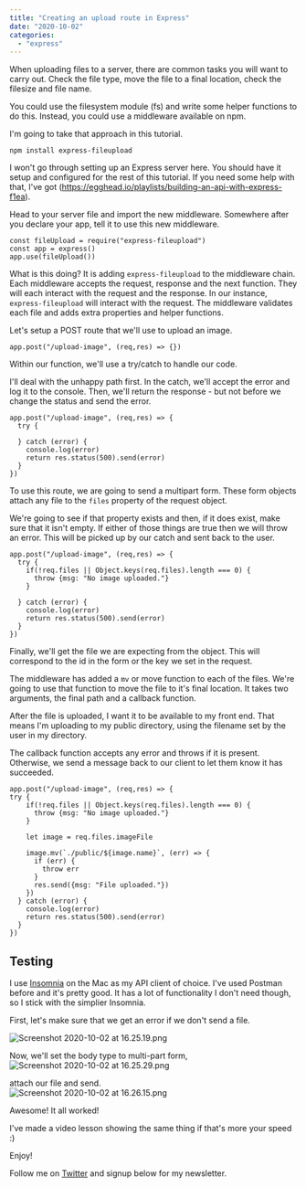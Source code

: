 ```yaml
---
title: "Creating an upload route in Express"
date: "2020-10-02"
categories: 
  - "express"
---
```


When uploading files to a server, there are common tasks you will want to carry out. Check the file type, move the file to a final location, check the filesize and file name.

You could use the filesystem module (fs) and write some helper functions to do this. Instead, you could use a middleware available on npm.

I'm going to take that approach in this tutorial.

```
npm install express-fileupload
```

I won't go through setting up an Express server here. You should have it setup and configured for the rest of this tutorial. If you need some help with that, I've got (https://egghead.io/playlists/building-an-api-with-express-f1ea).

Head to your server file and import the new middleware. Somewhere after you declare your app, tell it to use this new middleware.

```
const fileUpload = require("express-fileupload")
const app = express()
app.use(fileUpload())
```

What is this doing? It is adding `express-fileupload` to the middleware chain. Each middleware accepts the request, response and the next function. They will each interact with the request and the response. In our instance, `express-fileupload` will interact with the request. The middleware validates each file and adds extra properties and helper functions.

Let's setup a POST route that we'll use to upload an image.

```
app.post("/upload-image", (req,res) => {})
```

Within our function, we'll use a try/catch to handle our code.

I'll deal with the unhappy path first. In the catch, we'll accept the error and log it to the console. Then, we'll return the response - but not before we change the status and send the error.

```
app.post("/upload-image", (req,res) => {
  try {

  } catch (error) {
    console.log(error)
    return res.status(500).send(error)
  }
})
```

To use this route, we are going to send a multipart form. These form objects attach any file to the `files` property of the request object.

We're going to see if that property exists and then, if it does exist, make sure that it isn't empty. If either of those things are true then we will throw an error. This will be picked up by our catch and sent back to the user.

```
app.post("/upload-image", (req,res) => {
  try {
    if(!req.files || Object.keys(req.files).length === 0) {
      throw {msg: "No image uploaded."}
    }

  } catch (error) {
    console.log(error)
    return res.status(500).send(error)
  }
})
```

Finally, we'll get the file we are expecting from the object. This will correspond to the id in the form or the key we set in the request.

The middleware has added a `mv` or move function to each of the files. We're going to use that function to move the file to it's final location. It takes two arguments, the final path and a callback function.

After the file is uploaded, I want it to be available to my front end. That means I'm uploading to my public directory, using the filename set by the user in my directory.

The callback function accepts any error and throws if it is present. Otherwise, we send a message back to our client to let them know it has succeeded.

```
app.post("/upload-image", (req,res) => {
try {
    if(!req.files || Object.keys(req.files).length === 0) {
      throw {msg: "No image uploaded."}
    }

    let image = req.files.imageFile

    image.mv(`./public/${image.name}`, (err) => {
      if (err) {
        throw err
      }
      res.send({msg: "File uploaded."})
    })
  } catch (error) {
    console.log(error)
    return res.status(500).send(error)
  }
})
```

## Testing

I use [Insomnia](https://insomnia.rest/) on the Mac as my API client of choice. I've used Postman before and it's pretty good. It has a lot of functionality I don't need though, so I stick with the simplier Insomnia.

First, let's make sure that we get an error if we don't send a file.

![Screenshot 2020-10-02 at 16.25.19.png](/images/9bjG-TQzv.png)

Now, we'll set the body type to multi-part form,  
![Screenshot 2020-10-02 at 16.25.29.png](/images/Tnjdr0WXq.png)

attach our file and send.  
![Screenshot 2020-10-02 at 16.26.15.png](/images/nG9Ah3uGq.png)

Awesome! It all worked!

I've made a video lesson showing the same thing if that's more your speed :)

Enjoy!

Follow me on [Twitter](https://www.twitter.com/dolearning) and signup below for my newsletter.
